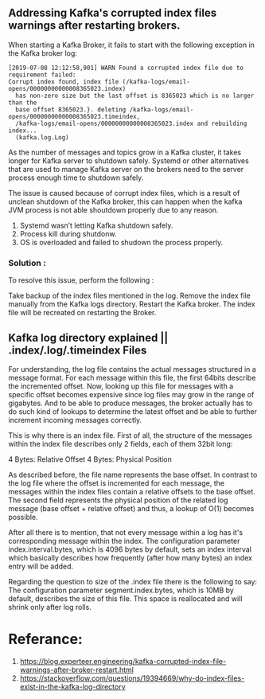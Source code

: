 

## Addressing Kafka's corrupted index files warnings after restarting brokers.



When starting a Kafka Broker, it fails to start with the following exception in the Kafka broker log:

```
[2019-07-08 12:12:58,901] WARN Found a corrupted index file due to requirement failed:
Corrupt index found, index file (/kafka-logs/email-opens/00000000000008365023.index)
  has non-zero size but the last offset is 8365023 which is no larger than the
  base offset 8365023.}. deleting /kafka-logs/email-opens/00000000000008365023.timeindex,
  /kafka-logs/email-opens/00000000000008365023.index and rebuilding index...
  (kafka.log.Log)
```

As the number of messages and topics grow in a Kafka cluster, it takes longer for Kafka server to shutdown safely. Systemd or 
other alternatives that are used to manage Kafka server on the brokers need to the server process enough time to shutdown 
safely.

The issue is caused because of corrupt index files, which is a result of unclean shutdown of the Kafka broker, this can happen
when the kafka JVM process is not able shoutdown properly due to any reason. 

1. Systemd wasn’t letting Kafka shutdown safely.
2. Process kill during shutdonw.
3. OS is overloaded and failed to shudown the process properly.


### Solution :

To resolve this issue, perform the following :

Take backup of the index files mentioned in the log. 
Remove the index file manually from the Kafka logs directory.
Restart the Kafka broker. The index file will be recreated on restarting the Broker.


## Kafka log directory explained || .index/.log/.timeindex Files


For understanding, the log file contains the actual messages structured in a message format. For each message within this file, the first 64bits describe the incremented offset. Now, looking up this file for messages with a specific offset becomes expensive since log files may grow in the range of gigabytes. And to be able to produce messages, the broker actually has to do such kind of lookups to determine the latest offset and be able to further increment incoming messages correctly.

This is why there is an index file. First of all, the structure of the messages within the index file describes only 2 fields, each of them 32bit long:

4 Bytes: Relative Offset
4 Bytes: Physical Position

As described before, the file name represents the base offset. In contrast to the log file where the offset is incremented for each message, the messages within the index files contain a relative offsets to the base offset. The second field represents the physical position of the related log message (base offset + relative offset) and thus, a lookup of O(1) becomes possible.

After all there is to mention, that not every message within a log has it's corresponding message within the index. The configuration parameter index.interval.bytes, which is 4096 bytes by default, sets an index interval which basically describes how frequently (after how many bytes) an index entry will be added.

Regarding the question to size of the .index file there is the following to say: The configuration parameter segment.index.bytes, which is 10MB by default, describes the size of this file. This space is reallocated and will shrink only after log rolls.


Referance:
=========
1. https://blog.experteer.engineering/kafka-corrupted-index-file-warnings-after-broker-restart.html
2. https://stackoverflow.com/questions/19394669/why-do-index-files-exist-in-the-kafka-log-directory

